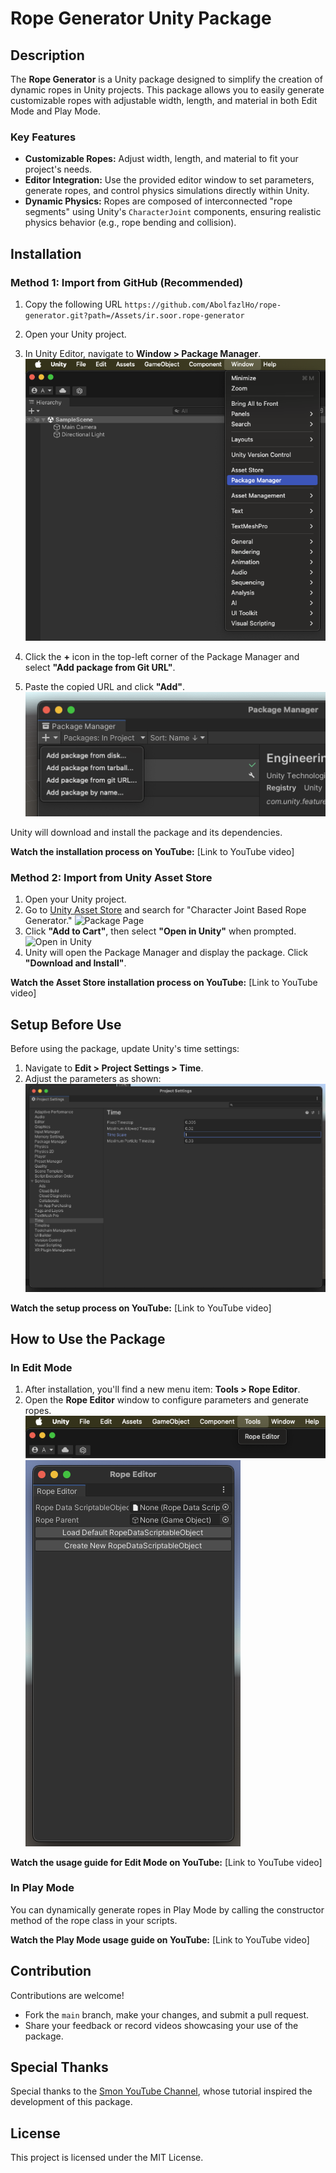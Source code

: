 
# Rope Generator Unity Package

## Description

The **Rope Generator** is a Unity package designed to simplify the creation of dynamic ropes in Unity projects. This package allows you to easily generate customizable ropes with adjustable width, length, and material in both Edit Mode and Play Mode.

### Key Features

- **Customizable Ropes:** Adjust width, length, and material to fit your project's needs.
- **Editor Integration:** Use the provided editor window to set parameters, generate ropes, and control physics simulations directly within Unity.
- **Dynamic Physics:** Ropes are composed of interconnected "rope segments" using Unity's `CharacterJoint` components, ensuring realistic physics behavior (e.g., rope bending and collision).



## Installation

### Method 1: Import from GitHub (Recommended)

1. Copy the following URL 
`https://github.com/AbolfazlHo/rope-generator.git?path=/Assets/ir.soor.rope-generator`

2. Open your Unity project.
3. In Unity Editor, navigate to **Window > Package Manager**.
    ![Package Manager Menu](images/package_manager_menu.png)
4. Click the **+** icon in the top-left corner of the Package Manager and select **"Add package from Git URL"**.
5. Paste the copied URL and click **"Add"**.
    ![Add Package from Git URL](images/add_package_from_git_url.png)

Unity will download and install the package and its dependencies.

**Watch the installation process on YouTube:** [Link to YouTube video]



### Method 2: Import from Unity Asset Store

1. Open your Unity project.
2. Go to [Unity Asset Store](https://assetstore.unity.com/) and search for "Character Joint Based Rope Generator."
    ![Package Page](images/asset_store_page.png)
3. Click **"Add to Cart"**, then select **"Open in Unity"** when prompted.
    ![Open in Unity](images/open_in_unity_popup.png)
4. Unity will open the Package Manager and display the package. Click **"Download and Install"**.

**Watch the Asset Store installation process on YouTube:** [Link to YouTube video]



## Setup Before Use

Before using the package, update Unity's time settings:

1. Navigate to **Edit > Project Settings > Time**.
2. Adjust the parameters as shown:
    ![Time Settings](images/time_settings.png)

**Watch the setup process on YouTube:** [Link to YouTube video]



## How to Use the Package

### In Edit Mode

1. After installation, you'll find a new menu item: **Tools > Rope Editor**.
2. Open the **Rope Editor** window to configure parameters and generate ropes.
    ![Tools Menu](images/tools_menu.png)
    ![Rope Editor Window](images/rope_editor_window.png)

**Watch the usage guide for Edit Mode on YouTube:** [Link to YouTube video]



### In Play Mode

You can dynamically generate ropes in Play Mode by calling the constructor method of the rope class in your scripts.

**Watch the Play Mode usage guide on YouTube:** [Link to YouTube video]



## Contribution

Contributions are welcome!

- Fork the `main` branch, make your changes, and submit a pull request.
- Share your feedback or record videos showcasing your use of the package.



## Special Thanks

Special thanks to the [Smon YouTube Channel](https://www.youtube.com/watch?v=pKSUhsyrj_4), whose tutorial inspired the development of this package.



## License

This project is licensed under the MIT License.

